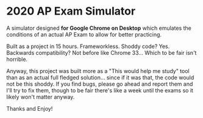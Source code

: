 # 2020 AP Exam Simulator

A simulator designed **for Google Chrome on Desktop** which emulates the conditions of an actual AP Exam to allow for better practicing.

Built as a project in 15 hours. Frameworkless. Shoddy code? Yes. Backwards compatibility? Not before like Chrome 33... Which to be fair isn't horrible.

Anyway, this project was built more as a "This would help me study" tool than as an actual full fledged solution... since if it was that, the code would not be this shoddy. If you find bugs, please go ahead and report them and I'll try to fix them, though to be fair there's like a week until the exams so it likely won't matter anyway.

Thanks and Enjoy!